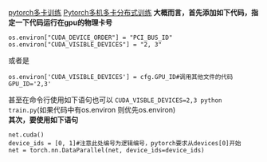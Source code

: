 [pytorch多卡训练](https://zhuanlan.zhihu.com/p/102697821) 
[Pytorch多机多卡分布式训练](https://zhuanlan.zhihu.com/p/68717029) 
**大概而言，首先添加如下代码，指定一下代码运行在gpu的物理卡号**  
```(python)
os.environ["CUDA_DEVICE_ORDER"] = "PCI_BUS_ID"
os.environ["CUDA_VISIBLE_DEVICES"] = "2, 3"
```
或者是
```(python)
os.environ['CUDA_VISIBLE_DEVICES'] = cfg.GPU_ID#调用其他文件的代码
GPU_ID='2,3'
```
甚至在命令行使用如下语句也可以
`CUDA_VISBLE_DEVICES=2,3 python train.py`(如果代码中有os.environ 则优先os.environ)  
**其次，要使用如下语句**
```(python)
net.cuda()
device_ids = [0, 1]#注意此处编号为逻辑编号，pytorch要求从devices[0]开始
net = torch.nn.DataParallel(net, device_ids=device_ids)
```
